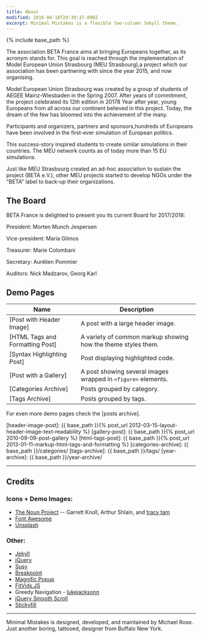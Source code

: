 ```yaml
---
title: About
modified: 2016-04-18T20:39:37.000Z
excerpt: Minimal Mistakes is a flexible two-column Jekyll theme.
---
```

{% include base_path %}

The association BETA France aims at bringing Europeans together, as its acronym stands for. This goal is reached through the implementation of Model European Union Strasbourg (MEU Strasbourg),a project which our association has been partnering with since the year 2015, and now organising.



Model European Union Strasbourg was created by a group of students of AEGEE Mainz-Wiesbaden in the Spring 2007. After years of commitment, the project celebrated its 12th edition in 20178 Year after year, young Europeans from all across our continent believed in this project. Today, the dream of the few has bloomed into the achievement of the many.

​Participants and organizers, partners and sponsors,hundreds of Europeans have been involved in the first-ever simulation of European politics.



This success-story inspired students to create similar simulations in their countries. The MEU network counts as of today more than 15 EU simulations.

Just like MEU Strasbourg created an ad-hoc association to sustain the project (BETA e.V.), other MEU projects started to develop NGOs under the "BETA" label to back-up their organizations.



## The Board 

BETA France is delighted to present you its current Board for 2017/2018: 

President: Morten Munch Jespersen

Vice-president: Maria Glimos

Treasurer: Marie Colombani

Secretary: Aurélien  Pommier

Auditors: Nick Madzarov, Georg Karl

## Demo Pages

| Name                             | Description                                                   |
| -------------------------------- | ------------------------------------------------------------- |
| \[Post with Header Image]        | A post with a large header image.                             |
| \[HTML Tags and Formatting Post] | A variety of common markup showing how the theme styles them. |
| \[Syntax Highlighting Post]      | Post displaying highlighted code.                             |
| \[Post with a Gallery]           | A post showing several images wrapped in `<figure>` elements. |
| \[Categories Archive]            | Posts grouped by category.                                    |
| \[Tags Archive]                  | Posts grouped by tags.                                        |

For even more demo pages check the \[posts archive].

\[header-image-post]: {{ base_path }}{% post_url 2012-03-15-layout-header-image-text-readability %}
\[gallery-post]: {{ base_path }}{% post_url 2010-09-09-post-gallery %}
\[html-tags-post]: {{ base_path }}{% post_url 2013-01-11-markup-html-tags-and-formatting %}
\[categories-archive]: {{ base_path }}/categories/
\[tags-archive]: {{ base_path }}/tags/
\[year-archive]: {{ base_path }}/year-archive/

- - -

## Credits

### Icons + Demo Images:

* [The Noun Project](https://thenounproject.com) -- Garrett Knoll, Arthur Shlain, and [tracy tam](https://thenounproject.com/tracytam)
* [Font Awesome](http://fortawesome.github.io/Font-Awesome/)
* [Unsplash](https://unsplash.com/)

### Other:

* [Jekyll](http://jekyllrb.com/)
* [jQuery](http://jquery.com/)
* [Susy](http://susy.oddbird.net/)
* [Breakpoint](http://breakpoint-sass.com/)
* [Magnific Popup](http://dimsemenov.com/plugins/magnific-popup/)
* [FitVids.JS](http://fitvidsjs.com/)
* Greedy Navigation - [lukejacksonn](http://codepen.io/lukejacksonn/pen/PwmwWV)
* [jQuery Smooth Scroll](https://github.com/kswedberg/jquery-smooth-scroll)
* [Stickyfill](https://github.com/wilddeer/stickyfill)

- - -

Minimal Mistakes is designed, developed, and maintained by Michael Rose. Just another boring, tattooed, designer from Buffalo New York.
